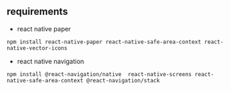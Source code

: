 ## requirements

- react native paper

```shell
npm install react-native-paper react-native-safe-area-context react-native-vector-icons
```

- react native navigation

```shell
npm install @react-navigation/native  react-native-screens react-native-safe-area-context @react-navigation/stack
```
